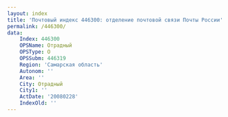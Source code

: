 ```yaml
---
layout: index
title: 'Почтовый индекс 446300: отделение почтовой связи Почты России'
permalink: /446300/
data:
    Index: 446300
    OPSName: Отрадный
    OPSType: О
    OPSSubm: 446319
    Region: 'Самарская область'
    Autonom: ''
    Area: ''
    City: Отрадный
    City1: ''
    ActDate: '20080228'
    IndexOld: ''
---
```

